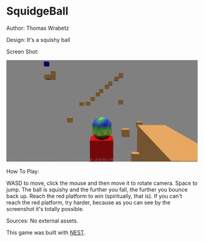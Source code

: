 # SquidgeBall

Author: Thomas Wrabetz

Design: It's a squishy ball

Screen Shot:

![Screen Shot](screenshot.png)

How To Play:

WASD to move, click the mouse and then move it to rotate camera. Space to jump. The ball is squishy and the further you fall, the further you bounce back up. Reach the red platform to win (spiritually, that is). If you can't reach the red platform, try harder, because as you can see by the screenshot it's totally possible.

Sources: No external assets.

This game was built with [NEST](NEST.md).

